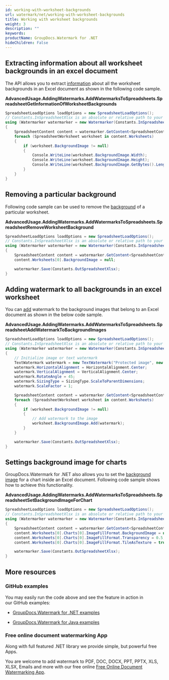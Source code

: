 ```yaml
---
id: working-with-worksheet-backgrounds
url: watermark/net/working-with-worksheet-backgrounds
title: Working with worksheet backgrounds
weight: 3
description: ""
keywords: 
productName: GroupDocs.Watermark for .NET
hideChildren: False
---
```

## Extracting information about all worksheet backgrounds in an excel document

The API allows you to extract [information](https://apireference.groupdocs.com/net/watermark/groupdocs.watermark.contents.spreadsheet/spreadsheetworksheet/properties/backgroundimage) about all the worksheet backgrounds in an Excel document as shown in the following code sample.

**AdvancedUsage.AddingWatermarks.AddWatermarksToSpreadsheets.SpreadsheetGetInformationOfWorksheetBackgrounds**

```csharp
SpreadsheetLoadOptions loadOptions = new SpreadsheetLoadOptions();
// Constants.InSpreadsheetXlsx is an absolute or relative path to your document. Ex: @"C:\Docs\spreadsheet.xlsx"
using (Watermarker watermarker = new Watermarker(Constants.InSpreadsheetXlsx, loadOptions))
{
    SpreadsheetContent content = watermarker.GetContent<SpreadsheetContent>();
    foreach (SpreadsheetWorksheet worksheet in content.Worksheets)
    {
        if (worksheet.BackgroundImage != null)
        {
            Console.WriteLine(worksheet.BackgroundImage.Width);
            Console.WriteLine(worksheet.BackgroundImage.Height);
            Console.WriteLine(worksheet.BackgroundImage.GetBytes().Length);
        }
    }
}
```

## Removing a particular background

Following code sample can be used to remove the [background](https://apireference.groupdocs.com/net/watermark/groupdocs.watermark.contents.spreadsheet/spreadsheetworksheet/properties/backgroundimage) of a particular worksheet.

**AdvancedUsage.AddingWatermarks.AddWatermarksToSpreadsheets.SpreadsheetRemoveWorksheetBackground**

```csharp
SpreadsheetLoadOptions loadOptions = new SpreadsheetLoadOptions();
// Constants.InSpreadsheetXlsx is an absolute or relative path to your document. Ex: @"C:\Docs\spreadsheet.xlsx"
using (Watermarker watermarker = new Watermarker(Constants.InSpreadsheetXlsx, loadOptions))
{
    SpreadsheetContent content = watermarker.GetContent<SpreadsheetContent>();
    content.Worksheets[0].BackgroundImage = null;

    watermarker.Save(Constants.OutSpreadsheetXlsx);
}
```

## Adding watermark to all backgrounds in an excel worksheet

You can [add](https://apireference.groupdocs.com/net/watermark/groupdocs.watermark.contents.image/watermarkableimage/methods/add) watermark to the background images that belong to an Excel document as shown in the below code sample.

**AdvancedUsage.AddingWatermarks.AddWatermarksToSpreadsheets.SpreadsheetAddWatermarkToBackgroundImages**

```csharp
SpreadsheetLoadOptions loadOptions = new SpreadsheetLoadOptions();
// Constants.InSpreadsheetXlsx is an absolute or relative path to your document. Ex: @"C:\Docs\spreadsheet.xlsx"
using (Watermarker watermarker = new Watermarker(Constants.InSpreadsheetXlsx, loadOptions))
{
    // Initialize image or text watermark
    TextWatermark watermark = new TextWatermark("Protected image", new Font("Arial", 8));
    watermark.HorizontalAlignment = HorizontalAlignment.Center;
    watermark.VerticalAlignment = VerticalAlignment.Center;
    watermark.RotateAngle = 45;
    watermark.SizingType = SizingType.ScaleToParentDimensions;
    watermark.ScaleFactor = 1;

    SpreadsheetContent content = watermarker.GetContent<SpreadsheetContent>();
    foreach (SpreadsheetWorksheet worksheet in content.Worksheets)
    {
        if (worksheet.BackgroundImage != null)
        {
            // Add watermark to the image
            worksheet.BackgroundImage.Add(watermark);
        }
    }

    watermarker.Save(Constants.OutSpreadsheetXlsx);
}
```

## Settings background image for charts

GroupDocs.Watermark for .NET also allows you to set the [background image](https://apireference.groupdocs.com/net/watermark/groupdocs.watermark.contents.spreadsheet/spreadsheetchart/properties/imagefillformat) for a chart inside an Excel document. Following code sample shows how to achieve this functionality.

**AdvancedUsage.AddingWatermarks.AddWatermarksToSpreadsheets.SpreadsheetSetBackgroundImageForChart**

```csharp
SpreadsheetLoadOptions loadOptions = new SpreadsheetLoadOptions();
// Constants.InSpreadsheetXlsx is an absolute or relative path to your document. Ex: @"C:\Docs\spreadsheet.xlsx"
using (Watermarker watermarker = new Watermarker(Constants.InSpreadsheetXlsx, loadOptions))
{
    SpreadsheetContent content = watermarker.GetContent<SpreadsheetContent>();
    content.Worksheets[0].Charts[0].ImageFillFormat.BackgroundImage = new SpreadsheetWatermarkableImage(File.ReadAllBytes(Constants.TestPng));
    content.Worksheets[0].Charts[0].ImageFillFormat.Transparency = 0.5;
    content.Worksheets[0].Charts[0].ImageFillFormat.TileAsTexture = true;

    watermarker.Save(Constants.OutSpreadsheetXlsx);
}
```

## More resources

### GitHub examples

You may easily run the code above and see the feature in action in our GitHub examples:

*   [GroupDocs.Watermark for .NET examples](https://github.com/groupdocs-watermark/GroupDocs.Watermark-for-.NET)
    
*   [GroupDocs.Watermark for Java examples](https://github.com/groupdocs-watermark/GroupDocs.Watermark-for-Java)
    

### Free online document watermarking App

Along with full featured .NET library we provide simple, but powerful free Apps.

You are welcome to add watermark to PDF, DOC, DOCX, PPT, PPTX, XLS, XLSX, Emails and more with our free online [Free Online Document Watermarking App](https://products.groupdocs.app/watermark).
